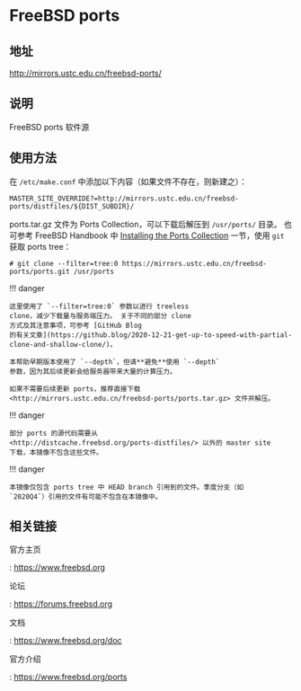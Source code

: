 # FreeBSD ports

## 地址

<http://mirrors.ustc.edu.cn/freebsd-ports/>

## 说明

FreeBSD ports 软件源

## 使用方法

在 `/etc/make.conf`
中添加以下内容（如果文件不存在，则新建之）：

    MASTER_SITE_OVERRIDE?=http://mirrors.ustc.edu.cn/freebsd-ports/distfiles/${DIST_SUBDIR}/

ports.tar.gz 文件为 Ports Collection，可以下载后解压到 `/usr/ports/`
目录。 也可参考 FreeBSD Handbook 中 [Installing the Ports
Collection](https://docs.freebsd.org/en/books/handbook/ports/#ports-using-installation-methods)
一节，使用 `git` 获取 ports tree：

    # git clone --filter=tree:0 https://mirrors.ustc.edu.cn/freebsd-ports/ports.git /usr/ports

!!! danger

    这里使用了 `--filter=tree:0` 参数以进行 treeless
    clone，减少下载量与服务端压力。 关于不同的部分 clone
    方式及其注意事项，可参考 [GitHub Blog
    的有关文章](https://github.blog/2020-12-21-get-up-to-speed-with-partial-clone-and-shallow-clone/)。

    本帮助早期版本使用了 `--depth`，但请**避免**使用 `--depth`
    参数，因为其后续更新会给服务器带来大量的计算压力。

    如果不需要后续更新 ports，推荐直接下载
    <http://mirrors.ustc.edu.cn/freebsd-ports/ports.tar.gz> 文件并解压。

!!! danger

    部分 ports 的源代码需要从
    <http://distcache.freebsd.org/ports-distfiles/> 以外的 master site
    下载，本镜像不包含这些文件。

!!! danger

    本镜像仅包含 ports tree 中 HEAD branch 引用到的文件。季度分支（如
    `2020Q4`）引用的文件有可能不包含在本镜像中。

## 相关链接

官方主页

:   <https://www.freebsd.org>

论坛

:   <https://forums.freebsd.org>

文档

:   <https://www.freebsd.org/doc>

官方介绍

:   <https://www.freebsd.org/ports>
